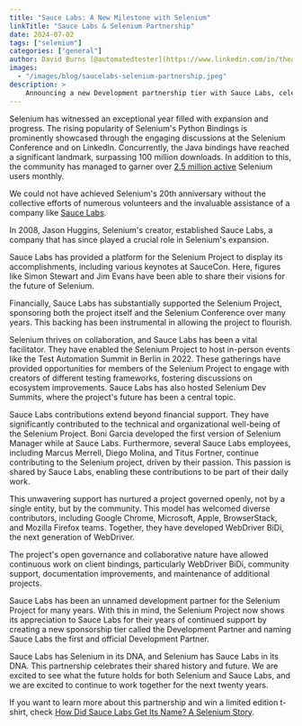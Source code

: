 ```yaml
---
title: "Sauce Labs: A New Milestone with Selenium"
linkTitle: "Sauce Labs & Selenium Partnership"
date: 2024-07-02
tags: ["selenium"]
categories: ["general"]
author: David Burns [@automatedtester](https://www.linkedin.com/in/theautomatedtester/)
images:
  - "/images/blog/saucelabs-selenium-partnership.jpeg"
description: >
    Announcing a new Development partnership tier with Sauce Labs, celebrating our supporters!
---
```


Selenium has witnessed an exceptional year filled with expansion and progress. The rising 
popularity of Selenium's Python Bindings is prominently showcased through the engaging 
discussions at the Selenium Conference and on LinkedIn. Concurrently, the Java bindings have 
reached a significant landmark, surpassing 100 million downloads. In addition to this, 
the community has managed to garner over [2.5 million active](https://plausible.io/manager.selenium.dev) 
Selenium users monthly.

We could not have achieved Selenium's 20th anniversary without the collective efforts of numerous 
volunteers and the invaluable assistance of a company like [Sauce Labs](https://saucelabs.com/resources/topic-hub/selenium?utm_source=selenium&utm_medium=website&utm_campaign=selenium-sponsorship-fy25).

In 2008, Jason Huggins, Selenium's creator, established Sauce Labs, a company that has since 
played a crucial role in Selenium's expansion.

Sauce Labs has provided a platform for the Selenium Project to display its accomplishments, 
including various keynotes at SauceCon. Here, figures like Simon Stewart and Jim Evans have been 
able to share their visions for the future of Selenium.

Financially, Sauce Labs has substantially supported the Selenium Project, sponsoring both the 
project itself and the Selenium Conference over many years. This backing has been instrumental 
in allowing the project to flourish.

Selenium thrives on collaboration, and Sauce Labs has been a vital facilitator. They have 
enabled the Selenium Project to host in-person events like the Test Automation Summit in Berlin 
in 2022. These gatherings have provided opportunities for members of the Selenium Project to 
engage with creators of different testing frameworks, fostering discussions on ecosystem 
improvements. Sauce Labs has also hosted Selenium Dev Summits, where the project's future has 
been a central topic.

Sauce Labs contributions extend beyond financial support. They have significantly contributed 
to the technical and organizational well-being of the Selenium Project. Boni Garcia developed 
the first version of Selenium Manager while at Sauce Labs. Furthermore, several Sauce Labs 
employees, including Marcus Merrell, Diego Molina, and Titus Fortner, continue contributing 
to the Selenium project, driven by their passion. This passion is shared by Sauce Labs, 
enabling these contributions to be part of their daily work.

This unwavering support has nurtured a project governed openly, not by a single entity, but 
by the community. This model has welcomed diverse contributors, including Google Chrome, 
Microsoft, Apple, BrowserStack, and Mozilla Firefox teams. Together, they have developed WebDriver 
BiDi, the next generation of WebDriver.

The project's open governance and collaborative nature have allowed continuous work on client 
bindings, particularly WebDriver BiDi, community support, documentation improvements, and 
maintenance of additional projects.

Sauce Labs has been an unnamed development partner for the Selenium Project for many years. 
With this in mind, the Selenium Project now shows its appreciation to Sauce Labs for their 
years of continued support by creating a new sponsorship tier called the Development Partner 
and naming Sauce Labs the first and official Development Partner.

Sauce Labs has Selenium in its DNA, and Selenium has Sauce Labs in its DNA. This partnership 
celebrates their shared history and future. We are excited to see what the future holds for 
both Selenium and Sauce Labs, and we are excited to continue to work together for the next 
twenty years.

If you want to learn more about this partnership and win a limited edition t-shirt, check 
[How Did Sauce Labs Get Its Name? A Selenium Story](https://saucelabs.com/resources/blog/selenium-and-sauce-labs).

